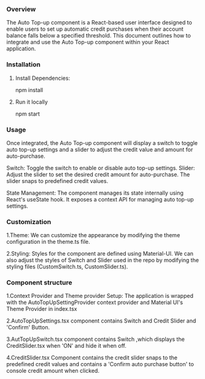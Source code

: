 ### Overview   
The Auto Top-up component is a React-based user interface designed to enable users to set up automatic credit purchases when their account balance falls below a specified threshold. This document outlines how to integrate and use the Auto Top-up component within your React application.

### Installation

1. Install Dependencies:

    npm install

2. Run it locally

    npm start

### Usage      

Once integrated, the Auto Top-up component will display a switch to toggle auto top-up settings and a slider to adjust the credit value and amount for auto-purchase.

Switch: Toggle the switch to enable or disable auto top-up settings.
Slider: Adjust the slider to set the desired credit amount for auto-purchase. The slider snaps to predefined credit values.

State Management: The component manages its state internally using React's useState hook. It exposes a context API for managing auto top-up settings.

### Customization

1.Theme: We can customize the appearance by modifying the theme configuration in the theme.ts file.

2.Styling: Styles for the component are defined using Material-UI. We can also adjust the styles of Switch and Slider used in the repo by modifying the styling files (CustomSwitch.ts, CustomSlider.ts).

### Component structure

1.Context Provider and Theme provider Setup: The application is wrapped with the AutoTopUpSettingProvider context provider and Material UI's Theme Provider in index.tsx

2.AutoTopUpSettings.tsx component contains Switch and Credit Slider and 'Confirm' Button.

3.AutTopUpSwitch.tsx component contains Switch ,which displays the CreditSlider.tsx when 'ON' and hide it when off.

4.CreditSlider.tsx Component contains the credit slider snaps to the predefined credit values and contains a 'Confirm auto purchase button' to console credit amount when clicked.
